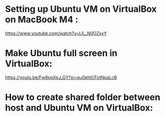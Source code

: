 # Setting up Ubuntu VM on VirtualBox on MacBook M4 :
https://www.youtube.com/watch?v=LjL_N0OZxvY

# Make Ubuntu full screen in VirtualBox:
https://youtu.be/Fw8ppXeJ_GY?si=qu0ehtCFotNpaLcB

# How to create shared folder between host and Ubuntu VM on VirtualBox:
